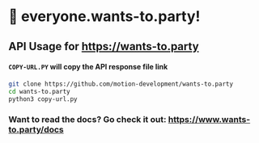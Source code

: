 # 🎉 everyone.wants-to.party!
## API Usage for https://wants-to.party 

#### `COPY-URL.PY` will copy the API response file link
```bash
git clone https://github.com/motion-development/wants-to.party
cd wants-to.party
python3 copy-url.py
``` 

### Want to read the docs? Go check it out: https://www.wants-to.party/docs

